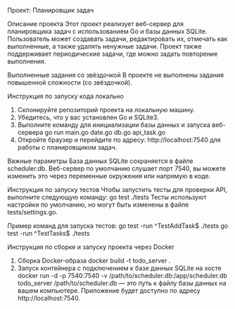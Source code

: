 Проект: Планировщик задач

Описание проекта
Этот проект реализует веб-сервер для планировщика задач с использованием Go и базы данных SQLite. Пользователь может создавать задачи, редактировать их, отмечать как выполненные, а также удалять ненужные задачи. Проект также поддерживает периодические задачи, где можно задать повторение выполнения.

Выполненные задания со звёздочкой
В проекте не выполнены задания повышенной сложности (со звёздочкой).

Инструкция по запуску кода локально
1. Склонируйте репозиторий проекта на локальную машину.
2. Убедитесь, что у вас установлен Go и SQLite3.
3. Выполните команду для инициализации базы данных и запуска веб-сервера
go run main.go date.go db.go api_task.go
4. Откройте браузер и перейдите по адресу: http://localhost:7540 для работы с планировщиком задач.

Важные параметры
База данных SQLite сохраняется в файле scheduler.db.
Веб-сервер по умолчанию слушает порт 7540, вы можете изменить это через переменные окружения или напрямую в коде.

Инструкция по запуску тестов
Чтобы запустить тесты для проверки API, выполните следующую команду:
go test ./tests
Тесты используют настройки по умолчанию, но могут быть изменены в файле tests/settings.go.

Пример команд для запуска тестов:
go test -run ^TestAddTask$ ./tests
go test -run ^TestTasks$ ./tests

Инструкция по сборке и запуску проекта через Docker
1. Сборка Docker-образа
docker build -t todo_server .
2. Запуск контейнера с подключением к базе данных SQLite на хосте
docker run -d -p 7540:7540 -v /path/to/scheduler.db:/app/scheduler.db todo_server
/path/to/scheduler.db — это путь к файлу базы данных на вашем компьютере.
Приложение будет доступно по адресу http://localhost:7540.